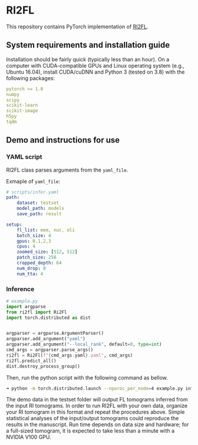 # RI2FL
This repository contains PyTorch implementation of [RI2FL](https://www.biorxiv.org/content/10.1101/2020.09.16.300392v1).

## System requirements and installation guide
Installation should be fairly quick (typically less than an hour). On a computer with CUDA-compatible GPUs and Linux operating system (e.g., Ubuntu 16.04), install CUDA/cuDNN and Python 3 (tested on 3.8) with the following packages:
```yaml
pytorch >= 1.0
numpy
scipy
scikit-learn
scikit-image
h5py
tqdm
```

## Demo and instructions for use
### YAML script
RI2FL class parses arguments from the `yaml_file`. 

Exmaple of `yaml_file`:

```yaml
# scripts/infer.yaml
path:
    dataset: testset
    model_path: models
    save_path: result

setup:
    fl_list: mem, nuc, oli
    batch_size: 4
    gpus: 0,1,2,3
    cpus: 4
    zoomed_size: [512, 512]
    patch_size: 256
    cropped_depth: 64
    num_drop: 0
    num_tta: 4
```
### Inference
```python
# example.py
import argparse
from ri2fl import Ri2Fl
import torch.distributed as dist


argparser = argparse.ArgumentParser()
argparser.add_argument("yaml")
argparser.add_argument("--local_rank", default=0, type=int)
cmd_args = argparser.parse_args()
ri2fl = Ri2Fl(f"{cmd_args.yaml}.yaml", cmd_args)
ri2fl.predict_all()
dist.destroy_process_group()
```

Then, run the python script with the following command as bellow.
```bash
➜ python -m torch.distributed.launch --nporoc_per_node=4 example.py infer
```
The demo data in the testset folder will output FL tomograms inferred from the input RI tomograms. In order to run RI2FL with your own data, organize your RI tomogram in this format and repeat the procedures above. Simple statistical analyses of the input/output tomograms could reproduce the results in the manuscript. Run time depends on data size and hardware; for a full-sized tomogram, it is expected to take less than a minute with a NVIDIA V100 GPU. 
